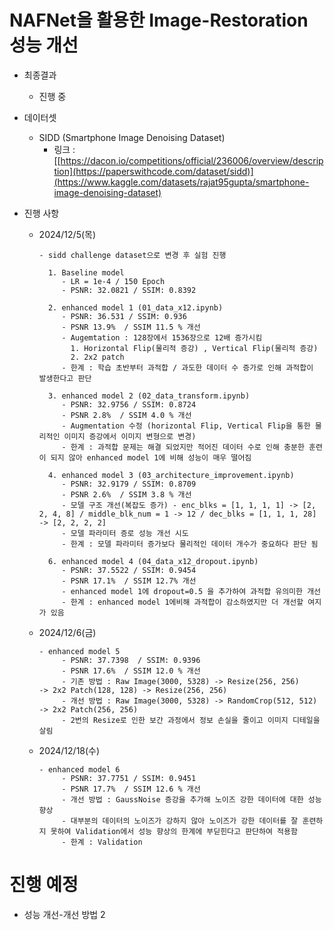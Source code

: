 ﻿# NAFNet을 활용한 Image-Restoration 성능 개선

* 최종결과
  - 진행 중
    
* 데이터셋
  - SIDD (Smartphone Image Denoising Dataset)
    - 링크 : [[https://dacon.io/competitions/official/236006/overview/description](https://paperswithcode.com/dataset/sidd)](https://www.kaggle.com/datasets/rajat95gupta/smartphone-image-denoising-dataset)


* 진행 사항
  - 2024/12/5(목)
    ```
    - sidd challenge dataset으로 변경 후 실험 진행
     
      1. Baseline model
         - LR = 1e-4 / 150 Epoch
         - PSNR: 32.0821 / SSIM: 0.8392
    
      2. enhanced model 1 (01_data_x12.ipynb)
         - PSNR: 36.531 / SSIM: 0.936
         - PSNR 13.9%  / SSIM 11.5 % 개선
         - Augemtation : 128장에서 1536장으로 12배 증가시킴
           1. Horizontal Flip(물리적 증강) , Vertical Flip(물리적 증강)
           2. 2x2 patch
         - 한계 : 학습 초반부터 과적합 / 과도한 데이터 수 증가로 인해 과적합이 발생한다고 판단
          
      3. enhanced model 2 (02_data_transform.ipynb)
         - PSNR: 32.9756 / SSIM: 0.8724
         - PSNR 2.8%  / SSIM 4.0 % 개선
         - Augmentation 수정 (horizontal Flip, Vertical Flip을 통한 물리적인 이미지 증강에서 이미지 변형으로 변경)
         - 한계 : 과적합 문제는 해결 되었지만 적어진 데이터 수로 인해 충분한 훈련이 되지 않아 enhanced model 1에 비해 성능이 매우 떨어짐

      4. enhanced model 3 (03_architecture_improvement.ipynb)
         - PSNR: 32.9179 / SSIM: 0.8709
         - PSNR 2.6%  / SSIM 3.8 % 개선
         - 모델 구조 개선(복잡도 증가) - enc_blks = [1, 1, 1, 1] -> [2, 2, 4, 8] / middle_blk_num = 1 -> 12 / dec_blks = [1, 1, 1, 28] -> [2, 2, 2, 2]
         - 모델 파라미터 증로 성능 개선 시도
         - 한계 : 모델 파라미터 증가보다 물리적인 데이터 개수가 중요하다 판단 됨
        
      6. enhanced model 4 (04_data_x12_dropout.ipynb)
         - PSNR: 37.5522 / SSIM: 0.9454
         - PSNR 17.1%  / SSIM 12.7% 개선
         - enhanced model 1에 dropout=0.5 을 추가하여 과적합 유의미한 개선
         - 한계 : enhanced model 1에비해 과적합이 감소하였지만 더 개선할 여지가 있음
    ```
      
  - 2024/12/6(금)
    ```
    - enhanced model 5
         - PSNR: 37.7398  / SSIM: 0.9396
         - PSNR 17.6%  / SSIM 12.0 % 개선
         - 기존 방법 : Raw Image(3000, 5328) -> Resize(256, 256)     -> 2x2 Patch(128, 128) -> Resize(256, 256)
         - 개선 방법 : Raw Image(3000, 5328) -> RandomCrop(512, 512) -> 2x2 Patch(256, 256)
         - 2번의 Resize로 인한 보간 과정에서 정보 손실을 줄이고 이미지 디테일을 살림
    ```

  - 2024/12/18(수)
    ```
    - enhanced model 6
         - PSNR: 37.7751 / SSIM: 0.9451
         - PSNR 17.7%  / SSIM 12.6 % 개선
         - 개선 방법 : GaussNoise 증강을 추가해 노이즈 강한 데이터에 대한 성능 향상
         - 대부분의 데이터의 노이즈가 강하지 않아 노이즈가 강한 데이터를 잘 훈련하지 못하여 Validation에서 성능 향상의 한계에 부딛힌다고 판단하여 적용함
         - 한계 : Validation
    ```
    
# 진행 예정
- 성능 개선-개선 방법 2


